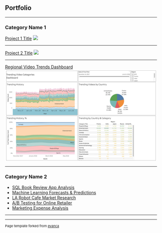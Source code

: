 ## Portfolio

---

### Category Name 1 

[Project 1 Title](/sample_page)
<img src="images/dummy_thumbnail.jpg?raw=true"/>

---
[Project 2 Title](/pdf/sample_presentation.pdf)
<img src="images/dummy_thumbnail.jpg?raw=true"/>

---
[Regional Video Trends Dashboard](https://public.tableau.com/views/practicum_automation_project/trending_vids_dashboard?:language=en-US&:display_count=n&:origin=viz_share_link)
<img src="images/tableau_video_trends.png?raw=true"/>

---

### Category Name 2

- [SQL Book Review App Analysis](https://github.com/anipetrichor/Practicum-Projects/blob/59aa8f6a66f1afd47c1fb3528822e37b820eefb5/SQL_book_database_project.ipynb)
- [Machine Learning Forecasts & Predictions](https://github.com/anipetrichor/Practicum-Projects/blob/77761aba2155e32a939d9c161c50346ca9922ee7/forecast_and_predictions_project.ipynb)
- [LA Robot Cafe Market Research](https://github.com/anipetrichor/Practicum-Projects/blob/2a5de8db8666a6c35261911cd4d64d3b998576e1/la_cafe_market_research.ipynb)
- [A/B Testing for Online Retailer](https://github.com/anipetrichor/Practicum-Projects/blob/1dd6903849e5cfe1c25d69878feac19ca51b06a1/making_business_decisions_with_data.ipynb)
- [Marketing Expense Analysis](https://github.com/anipetrichor/Practicum-Projects/blob/1536bcfd1d9c1372dcb78de2a9f2cddd779ae841/marketing_expense_analysis_project.ipynb)

---




---
<p style="font-size:11px">Page template forked from <a href="https://github.com/evanca/quick-portfolio">evanca</a></p>
<!-- Remove above link if you don't want to attibute -->
